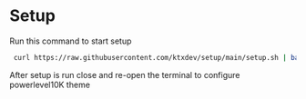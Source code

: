 # Setup
Run this command to start setup
``` bash
 curl https://raw.githubusercontent.com/ktxdev/setup/main/setup.sh | bash
 ```

After setup is run close and re-open the terminal to configure powerlevel10K theme